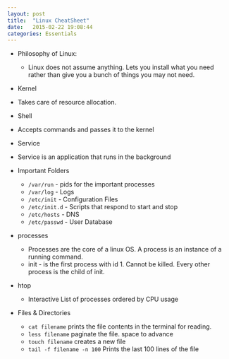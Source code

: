 ```yaml
---
layout: post
title:  "Linux CheatSheet"
date:   2015-02-22 19:08:44
categories: Essentials
---
```


* Philosophy of Linux: 
  * Linux does not assume anything. Lets you install what you need rather than give you a bunch of things you may not need.

* Kernel
 * Takes care of resource allocation. 

* Shell
 * Accepts commands and passes it to the kernel

* Service
 * Service is an application that runs in the background

* Important Folders
  * `/var/run` - pids for the important processes
  * `/var/log` - Logs
  * `/etc/init` - Configuration Files
  * `/etc/init.d` - Scripts that respond to start and stop
  * `/etc/hosts` - DNS
  * `/etc/passwd` - User Database

* processes
  * Processes are the core of a linux OS. A process is an instance of a running command. 
  * init - is the first process with id 1. Cannot be killed. Every other process is the child of init. 

* htop
  * Interactive List of processes ordered by CPU usage

* Files & Directories
  * `cat filename` prints the file contents in the terminal for reading.
  * `less filename` paginate the file. space to advance
  * `touch filename` creates a new file
  * `tail -f filename -n 100` Prints the last 100 lines of the file




